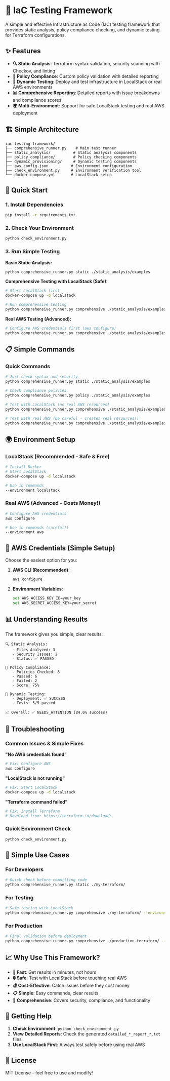 # 🚀 IaC Testing Framework

A simple and effective Infrastructure as Code (IaC) testing framework that provides static analysis, policy compliance checking, and dynamic testing for Terraform configurations.

## ✨ Features

- **🔍 Static Analysis**: Terraform syntax validation, security scanning with Checkov, and linting
- **🔐 Policy Compliance**: Custom policy validation with detailed reporting
- **🚀 Dynamic Testing**: Deploy and test infrastructure in LocalStack or real AWS environments
- **📊 Comprehensive Reporting**: Detailed reports with issue breakdowns and compliance scores
- **🌍 Multi-Environment**: Support for safe LocalStack testing and real AWS deployment

## 🏗️ Simple Architecture

```
iac-testing-framework/
├── comprehensive_runner.py    # Main test runner
├── static_analysis/          # Static analysis components
├── policy_compliance/        # Policy checking components  
├── dynamic_provisioning/     # Dynamic testing components
├── aws_config.json          # Environment configuration
├── check_environment.py     # Environment verification tool
└── docker-compose.yml       # LocalStack setup
```

## 🚀 Quick Start

### 1. Install Dependencies
```bash
pip install -r requirements.txt
```

### 2. Check Your Environment
```bash
python check_environment.py
```

### 3. Run Simple Testing

**Basic Static Analysis:**
```bash
python comprehensive_runner.py static ./static_analysis/examples
```

**Comprehensive Testing with LocalStack (Safe):**
```bash
# Start LocalStack first
docker-compose up -d localstack

# Run comprehensive testing
python comprehensive_runner.py comprehensive ./static_analysis/examples --environment localstack --include-dynamic
```

**Real AWS Testing (Advanced):**
```bash
# Configure AWS credentials first (aws configure)
python comprehensive_runner.py comprehensive ./static_analysis/examples --environment aws --include-dynamic
```

## 📋 Simple Commands

### Quick Commands
```bash
# Just check syntax and security
python comprehensive_runner.py static ./static_analysis/examples

# Check compliance policies
python comprehensive_runner.py policy ./static_analysis/examples

# Test with LocalStack (no real AWS resources)
python comprehensive_runner.py comprehensive ./static_analysis/examples --environment localstack --include-dynamic

# Test with real AWS (be careful - creates real resources!)
python comprehensive_runner.py comprehensive ./static_analysis/examples --environment aws --include-dynamic
```

## 🌍 Environment Setup

### LocalStack (Recommended - Safe & Free)
```bash
# Install Docker
# Start LocalStack
docker-compose up -d localstack

# Use in commands
--environment localstack
```

### Real AWS (Advanced - Costs Money!)
```bash
# Configure AWS credentials
aws configure

# Use in commands (careful!)
--environment aws
```

## 🔧 AWS Credentials (Simple Setup)

Choose the easiest option for you:

1. **AWS CLI (Recommended)**:
   ```bash
   aws configure
   ```

2. **Environment Variables**:
   ```bash
   set AWS_ACCESS_KEY_ID=your_key
   set AWS_SECRET_ACCESS_KEY=your_secret
   ```

## 📊 Understanding Results

The framework gives you simple, clear results:

```
🔍 Static Analysis:
   - Files Analyzed: 3
   - Security Issues: 2
   - Status: ✅ PASSED

🔐 Policy Compliance:
   - Policies Checked: 8
   - Passed: 6
   - Failed: 2
   - Score: 75%

🚀 Dynamic Testing:
   - Deployment: ✅ SUCCESS
   - Tests: 5/5 passed

📈 Overall: ✅ NEEDS_ATTENTION (84.6% success)
```

## 🔧 Troubleshooting

### Common Issues & Simple Fixes

**"No AWS credentials found"**
```bash
# Fix: Configure AWS
aws configure
```

**"LocalStack is not running"**
```bash
# Fix: Start LocalStack
docker-compose up -d localstack
```

**"Terraform command failed"**
```bash
# Fix: Install Terraform
# Download from: https://terraform.io/downloads
```

### Quick Environment Check
```bash
python check_environment.py
```

## 🎯 Simple Use Cases

### For Developers
```bash
# Quick check before committing code
python comprehensive_runner.py static ./my-terraform/
```

### For Testing
```bash
# Safe testing with LocalStack
python comprehensive_runner.py comprehensive ./my-terraform/ --environment localstack --include-dynamic
```

### For Production
```bash
# Final validation before deployment
python comprehensive_runner.py comprehensive ./production-terraform/ --environment aws --include-dynamic
```

## 📈 Why Use This Framework?

- **🚀 Fast**: Get results in minutes, not hours
- **🔒 Safe**: Test with LocalStack before touching real AWS
- **💰 Cost-Effective**: Catch issues before they cost money
- **📋 Simple**: Easy commands, clear results
- **🎯 Comprehensive**: Covers security, compliance, and functionality

## 🤝 Getting Help

1. **Check Environment**: `python check_environment.py`
2. **View Detailed Reports**: Check the generated `detailed_*_report_*.txt` files
3. **Use LocalStack First**: Always test safely before using real AWS

## 📄 License

MIT License - feel free to use and modify!
